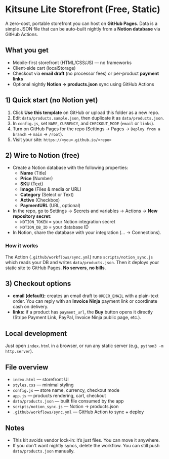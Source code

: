 # Kitsune Lite Storefront (Free, Static)

A zero-cost, portable storefront you can host on **GitHub Pages**. Data is a simple JSON file that can be auto-built nightly from a **Notion database** via GitHub Actions.

## What you get
- Mobile-first storefront (HTML/CSS/JS) — no frameworks
- Client-side cart (localStorage)
- Checkout via **email draft** (no processor fees) or per-product **payment links**
- Optional nightly **Notion → products.json** sync using GitHub Actions

## 1) Quick start (no Notion yet)
1. Click **Use this template** on GitHub or upload this folder as a new repo.
2. Edit `data/products.sample.json`, then duplicate it as `data/products.json`.
3. In `config.js`, set `NAME`, `CURRENCY`, and `CHECKOUT_MODE` (`email` or `links`).
4. Turn on GitHub Pages for the repo (Settings → Pages → `Deploy from a branch` → `main` → `/root`).
5. Visit your site: `https://<you>.github.io/<repo>`

## 2) Wire to Notion (free)
- Create a Notion database with the following properties:
  - **Name** (Title)
  - **Price** (Number)
  - **SKU** (Text)
  - **Image** (Files & media or URL)
  - **Category** (Select or Text)
  - **Active** (Checkbox)
  - **PaymentURL** (URL, optional)
- In the repo, go to Settings → Secrets and variables → Actions → **New repository secret**:
  - `NOTION_TOKEN` = your Notion integration secret
  - `NOTION_DB_ID` = your database ID
- In Notion, share the database with your integration (… → Connections).

### How it works
The Action (`.github/workflows/sync.yml`) runs `scripts/notion_sync.js` which reads your DB and writes `data/products.json`. Then it deploys your static site to GitHub Pages. **No servers**, **no bills**.

## 3) Checkout options
- **email (default):** creates an email draft to `ORDER_EMAIL` with a plain-text order. You can reply with an **Invoice Ninja** payment link or coordinate cash on delivery.
- **links:** if a product has `payment_url`, the **Buy** button opens it directly (Stripe Payment Link, PayPal, Invoice Ninja public page, etc.).

## Local development
Just open `index.html` in a browser, or run any static server (e.g., `python3 -m http.server`).

## File overview
- `index.html` — storefront UI
- `styles.css` — minimal styling
- `config.js` — store name, currency, checkout mode
- `app.js` — products rendering, cart, checkout
- `data/products.json` — built file consumed by the app
- `scripts/notion_sync.js` — Notion → products.json
- `.github/workflows/sync.yml` — GitHub Action to sync + deploy

## Notes
- This kit avoids vendor lock-in: it’s just files. You can move it anywhere.
- If you don't want nightly syncs, delete the workflow. You can still push `data/products.json` manually.
